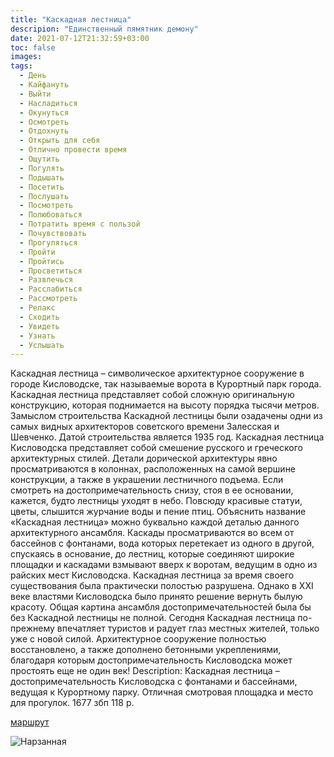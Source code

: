```yaml
---
title: "Каскадная лестница"
descripion: "Единственный пямятник демону"
date: 2021-07-12T21:32:59+03:00
toc: false
images:
tags:
  - День
  - Кайфануть
  - Выйти
  - Насладиться
  - Окунуться
  - Осмотреть
  - Отдохнуть
  - Открыть для себя
  - Отлично провести время
  - Ощутить
  - Погулять
  - Подышать
  - Посетить
  - Послушать 
  - Посмотреть
  - Полюбоваться
  - Потратить время с пользой
  - Почувствовать
  - Прогуляться
  - Пройти 
  - Пройтись
  - Просветиться
  - Развлечься
  - Расслабиться
  - Рассмотреть
  - Релакс
  - Сходить
  - Увидеть
  - Узнать
  - Услышать
---
```


Каскадная лестница – символическое архитектурное сооружение в городе Кисловодске, так называемые ворота в Курортный парк города. Каскадная лестница представляет собой сложную оригинальную конструкцию, которая поднимается на высоту порядка тысячи метров. Замыслом строительства Каскадной лестницы были озадачены одни из самых видных архитекторов советского времени Залесская и Шевченко. Датой строительства  является 1935 год.
Каскадная лестница Кисловодска представляет собой смешение русского и греческого архитектурных стилей. Детали дорической архитектуры явно просматриваются в колоннах, расположенных на самой вершине конструкции, а также в украшении лестничного подъема. Если смотреть на достопримечательность снизу, стоя в ее основании, кажется, будто лестницы уходят в небо. Повсюду красивые статуи, цветы, слышится журчание воды и пение птиц.
Объяснить название «Каскадная лестница» можно буквально каждой деталью данного архитектурного ансамбля. Каскады просматриваются во всем от бассейнов с фонтанами, вода которых перетекает из одного в другой, спускаясь в основание, до лестниц, которые соединяют широкие площадки и каскадами взмывают вверх к воротам, ведущим в одно из райских мест Кисловодска.
Каскадная лестница за время своего существования была практически полостью разрушена. Однако в XXI веке властями Кисловодска было принято решение вернуть былую красоту. Общая картина ансамбля достопримечательностей была бы без Каскадной лестницы не полной.
Сегодня Каскадная лестница по-прежнему впечатляет туристов и радует глаз местных жителей, только уже с новой силой. Архитектурное сооружение полностью восстановлено, а также дополнено бетонными укреплениями, благодаря которым достопримечательность Кисловодска может простоять еще не один век!
Description:
Каскадная лестница – достопримечательность Кисловодска с фонтанами и бассейнами, ведущая к Курортному парку. Отличная смотровая площадка и место для прогулок.
1677 збп  118 р.

[маршрут](https://goo.gl/maps/V7MLzwVLU6zS32698)

![Нарзанная](/img/kaskadnaya-lestnitsa-700x465.jpg)
